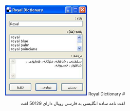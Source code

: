 <DIV dir="RTL">
# Royal Dictionary

<img src="https://raw.githubusercontent.com/idreamsi/Royal-Dictionary/master/royaldic.jpg" alt="Royal Dictionary">

لغت نامه ساده انگلیسی به فارسی رویال
دارای 50129 لغت

</DIV>
